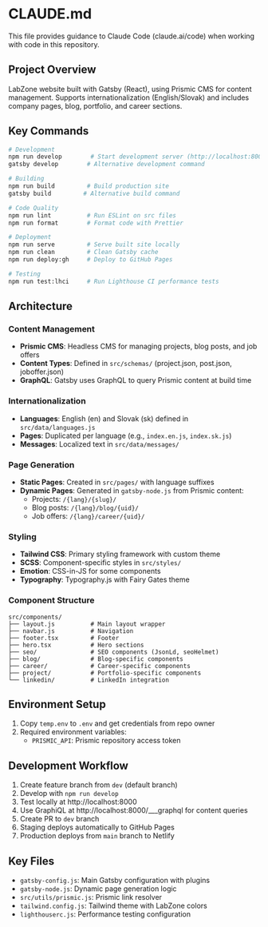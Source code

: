 # CLAUDE.md

This file provides guidance to Claude Code (claude.ai/code) when working with code in this repository.

## Project Overview

LabZone website built with Gatsby (React), using Prismic CMS for content management. Supports internationalization (English/Slovak) and includes company pages, blog, portfolio, and career sections.

## Key Commands

```bash
# Development
npm run develop        # Start development server (http://localhost:8000)
gatsby develop        # Alternative development command

# Building
npm run build         # Build production site
gatsby build         # Alternative build command

# Code Quality
npm run lint          # Run ESLint on src files
npm run format        # Format code with Prettier

# Deployment
npm run serve         # Serve built site locally
npm run clean         # Clean Gatsby cache
npm run deploy:gh     # Deploy to GitHub Pages

# Testing
npm run test:lhci     # Run Lighthouse CI performance tests
```

## Architecture

### Content Management
- **Prismic CMS**: Headless CMS for managing projects, blog posts, and job offers
- **Content Types**: Defined in `src/schemas/` (project.json, post.json, joboffer.json)
- **GraphQL**: Gatsby uses GraphQL to query Prismic content at build time

### Internationalization
- **Languages**: English (en) and Slovak (sk) defined in `src/data/languages.js`
- **Pages**: Duplicated per language (e.g., `index.en.js`, `index.sk.js`)
- **Messages**: Localized text in `src/data/messages/`

### Page Generation
- **Static Pages**: Created in `src/pages/` with language suffixes
- **Dynamic Pages**: Generated in `gatsby-node.js` from Prismic content:
  - Projects: `/{lang}/{slug}/`
  - Blog posts: `/{lang}/blog/{uid}/`
  - Job offers: `/{lang}/career/{uid}/`

### Styling
- **Tailwind CSS**: Primary styling framework with custom theme
- **SCSS**: Component-specific styles in `src/styles/`
- **Emotion**: CSS-in-JS for some components
- **Typography**: Typography.js with Fairy Gates theme

### Component Structure
```
src/components/
├── layout.js          # Main layout wrapper
├── navbar.js          # Navigation
├── footer.tsx         # Footer
├── hero.tsx           # Hero sections
├── seo/               # SEO components (JsonLd, seoHelmet)
├── blog/              # Blog-specific components
├── career/            # Career-specific components
├── project/           # Portfolio-specific components
└── linkedin/          # LinkedIn integration
```

## Environment Setup

1. Copy `temp.env` to `.env` and get credentials from repo owner
2. Required environment variables:
   - `PRISMIC_API`: Prismic repository access token

## Development Workflow

1. Create feature branch from `dev` (default branch)
2. Develop with `npm run develop`
3. Test locally at http://localhost:8000
4. Use GraphiQL at http://localhost:8000/___graphql for content queries
5. Create PR to `dev` branch
6. Staging deploys automatically to GitHub Pages
7. Production deploys from `main` branch to Netlify

## Key Files

- `gatsby-config.js`: Main Gatsby configuration with plugins
- `gatsby-node.js`: Dynamic page generation logic
- `src/utils/prismic.js`: Prismic link resolver
- `tailwind.config.js`: Tailwind theme with LabZone colors
- `lighthouserc.js`: Performance testing configuration